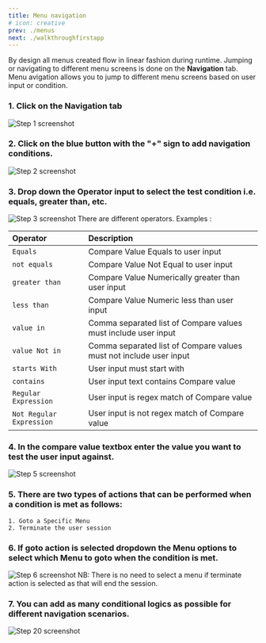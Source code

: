 ```yaml
---
title: Menu navigation 
# icon: creative
prev: ./menus
next: ./walkthroughfirstapp
---
```

<!-- ## quick way to add menu -->

By design all menus created flow in linear fashion during runtime. Jumping or navigating to different menu screens is done on the **Navigation** tab. Menu avigation allows you to jump to different menu screens based on user input or condition.


### 1. Click on the Navigation tab

![Step 1 screenshot](https://images.tango.us/workflows/99c99709-ad68-40cf-9d41-793a137ac5c4/steps/1831afbf-664d-4b99-a905-2d7bcca34208/ed99a21b-f49f-4e83-a935-ab27a7b05ac8.png?crop=focalpoint&fit=crop&fp-x=0.4277&fp-y=0.1613&fp-z=2.4132&w=1200&blend-align=bottom&blend-mode=normal&blend-x=800&blend64=aHR0cHM6Ly9pbWFnZXMudGFuZ28udXMvc3RhdGljL21hZGUtd2l0aC10YW5nby13YXRlcm1hcmsucG5n)

### 2. Click on the blue button with the "+" sign to add navigation conditions.

![Step 2 screenshot](https://images.tango.us/workflows/99c99709-ad68-40cf-9d41-793a137ac5c4/steps/36f28d2b-6aa0-4659-899f-8478a34a09c1/17236836-5046-46a8-8438-85df4fdb8bc9.png?crop=focalpoint&fit=crop&fp-x=0.5000&fp-y=0.5000&w=1200&blend-align=bottom&blend-mode=normal&blend-x=800&blend64=aHR0cHM6Ly9pbWFnZXMudGFuZ28udXMvc3RhdGljL21hZGUtd2l0aC10YW5nby13YXRlcm1hcmsucG5n)


### 3. Drop down the Operator input to select the test condition i.e. equals, greater than, etc. 
![Step 3 screenshot](https://images.tango.us/workflows/984c5286-c555-4cfc-a791-48a6ed3e40af/steps/1109034e-4ec3-4205-ab82-181078f8d3f7/deab7d14-454a-436b-94e5-2aea3f19901b.png?crop=focalpoint&fit=crop&fp-x=0.4563&fp-y=0.3106&fp-z=2.5133&w=1200)
There are different operators. Examples :

| Operator      | Description                                 |
| :--------     | :-------------------------------------------|
| `Equals`      | Compare Value Equals to user input                         |  
| `not equals`  | Compare Value Not Equal to user input                     |  
| `greater than`  | Compare Value Numerically greater than user input           |  
| `less than`     | Compare Value Numeric less than user input               |  
| `value in`      | Comma separated list of Compare values must include user input              |  
| `value Not in`  | Comma separated list of Compare values must not include user input        |  
| `starts With`   | User input must start with        |  
| `contains`   | User input text contains Compare value       |  
| `Regular Expression`   | User input is regex match of Compare value       | 
| `Not Regular Expression`   | User input is not regex match of Compare value       | 

### 4. In the compare value textbox enter the value you want to test the user input against.
![Step 5 screenshot](https://images.tango.us/workflows/037f8446-cf7f-466d-b234-b0b6eeefafa7/steps/17658bbe-bb27-4317-af8a-a084526c309c/2cb7b060-70e4-49e2-8e65-adc32cbb5c2d.png?crop=focalpoint&fit=crop&fp-x=0.5688&fp-y=0.3138&fp-z=2.5133&w=1200)

### 5. There are two types of actions that can be performed when a condition is met as follows:
    
    1. Goto a Specific Menu
    2. Terminate the user session

### 6. If goto action is selected dropdown the Menu options to select which Menu to goto when the condition is met.
![Step 6 screenshot](https://images.tango.us/workflows/037f8446-cf7f-466d-b234-b0b6eeefafa7/steps/1d677fd8-5c48-426b-8704-4e370dcc0ce3/9b38c252-d86b-40f7-86c9-c69839672876.png?crop=focalpoint&fit=crop&fp-x=0.8142&fp-y=0.3103&fp-z=2.9905&w=1200)
NB: There is no need to select a menu if terminate action is selected as that will end the session.

### 7. You can add as many conditional logics as possible for different navigation scenarios.
![Step 20 screenshot](https://images.tango.us/workflows/037f8446-cf7f-466d-b234-b0b6eeefafa7/steps/0ee88473-03bc-4f46-9884-813422326eab/39b0d31f-6226-489e-a89c-9ff5b3b97eed.png?crop=focalpoint&fit=crop&fp-x=0.6250&fp-y=0.4981&fp-z=1.1962&w=1200)
